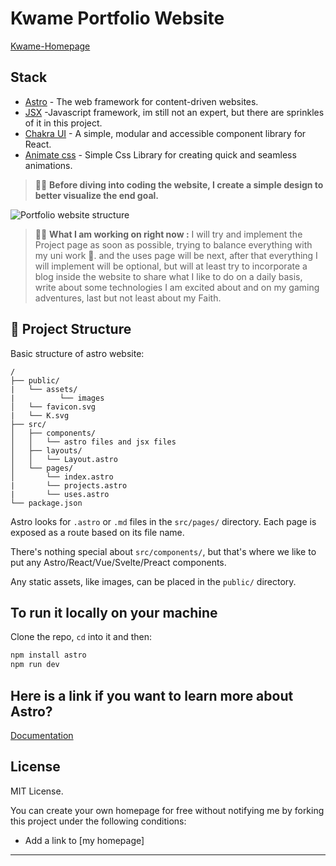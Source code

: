 # Kwame Portfolio Website
[Kwame-Homepage](https://portfolio-website-three-ruby-56.vercel.app/)


## Stack

- [Astro](https://astro.build/) - The web framework for content-driven websites.
- [JSX](https://react.dev/) -Javascript framework, im still not an expert, but there are sprinkles of it in this project.
- [Chakra UI](https://chakra-ui.com/) - A simple, modular and accessible component library for React.
- [Animate css](https://animate.style/) - Simple Css Library for creating quick and seamless animations.


> 🧑‍🚀 **Before diving into coding the website, I create a simple design  to better visualize the end goal.**


![Portfolio website structure](https://github.com/kwame-Owusu/portfolio-website/assets/98961379/62f913fe-3a91-4b2c-97cd-1d190b149f09)
> 🧑‍🚀 **What I am working on right now :**
I will try and implement the Project page as soon as possible, trying to balance everything with my uni work 🫡.
and the uses page will be next, after that everything I will implement will  be optional, but will at least try to incorporate a blog inside the website
 to share what I like to do on a daily basis, write about some technologies I am excited about and on my gaming adventures, last but not least about my Faith.

## 🚀 Project Structure

Basic structure of astro website:

```text
/
├── public/
|   └── assets/
|          └── images
│   └── favicon.svg
|   └── K.svg
├── src/
│   ├── components/
│   │   └── astro files and jsx files
│   ├── layouts/
│   │   └── Layout.astro
│   └── pages/
│       └── index.astro
|       └── projects.astro
|       └── uses.astro              
└── package.json
```

Astro looks for `.astro` or `.md` files in the `src/pages/` directory. Each page is exposed as a route based on its file name.

There's nothing special about `src/components/`, but that's where we like to put any Astro/React/Vue/Svelte/Preact components.

Any static assets, like images, can be placed in the `public/` directory.

## To run it locally on your machine
Clone the repo, `cd` into it and then:

```bash
npm install astro
npm run dev
```
## Here is a link if you want to learn more about Astro?
[Documentation](https://docs.astro.build) 

## License

MIT License.

You can create your own homepage for free without notifying me by forking this project under the following conditions:

- Add a link to [my homepage]


---
